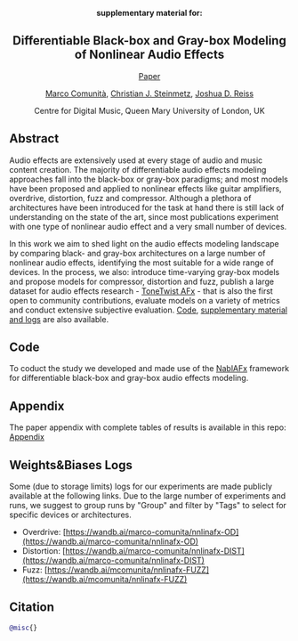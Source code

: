 <div align="center">

**supplementary material for:**

## Differentiable Black-box and Gray-box Modeling of Nonlinear Audio Effects

[Paper]()

[Marco Comunità](https://mcomunita.github.io/), [Christian J. Steinmetz](https://www.christiansteinmetz.com/), [Joshua D. Reiss](http://www.eecs.qmul.ac.uk/~josh/)

Centre for Digital Music, Queen Mary University of London, UK<br>

</div>

## Abstract
Audio effects are extensively used at every stage of audio and music content creation.
The majority of differentiable audio effects modeling approaches fall into the black-box or gray-box paradigms; 
and most models have been proposed and applied to nonlinear effects like guitar amplifiers, overdrive, distortion, fuzz and compressor. 
Although a plethora of architectures have been introduced for the task at hand there is still lack of understanding on the state of the art, 
since most publications experiment with one type of nonlinear audio effect and a very small number of devices. 

In this work we aim to shed light on the audio effects modeling landscape by comparing black- and gray-box architectures on a large number 
of nonlinear audio effects, identifying the most suitable for a wide range of devices. 
In the process, we also: introduce time-varying gray-box models and propose models for compressor, distortion and fuzz, publish 
a large dataset for audio effects research - [ToneTwist AFx](https://github.com/mcomunita/tonetwist-afx-dataset) - 
that is also the first open to community contributions, evaluate models on a variety of metrics and conduct extensive subjective evaluation. 
[Code](https://github.com/mcomunita/nablafx), [supplementary material and logs](https://github.com/mcomunita/nnlinafx-supp-material) are also available.

## Code

To coduct the study we developed and made use of the [NablAFx](https://github.com/mcomunita/nablafx) framework for differentiable black-box and gray-box audio effects modeling.

## Appendix

The paper appendix with complete tables of results is available in this repo:
[Appendix](https://github.com/mcomunita/nnlinafx-supp-material/blob/master/Differentiable_Black_box_and_Gray_box_Modeling_of_Nonlinear_Audio_Effects___Appendix___Arxiv.pdf)

## Weights&Biases Logs

Some (due to storage limits) logs for our experiments are made publicly available at the following links. Due to the large number of experiments and runs, we suggest to group runs by "Group"
and filter by "Tags" to select for specific devices or architectures.

- Overdrive: [https://wandb.ai/marco-comunita/nnlinafx-OD](https://wandb.ai/marco-comunita/nnlinafx-OD)
- Distortion: [https://wandb.ai/marco-comunita/nnlinafx-DIST](https://wandb.ai/marco-comunita/nnlinafx-DIST)
- Fuzz: [https://wandb.ai/mcomunita/nnlinafx-FUZZ](https://wandb.ai/mcomunita/nnlinafx-FUZZ)

## Citation

```BibTex
@misc{}
```
